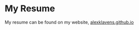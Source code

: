 # My Resume

My resume can be found on my website, <a href="http://alexklavens.github.io/resume.html">alexklavens.github.io</a>

